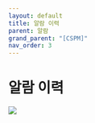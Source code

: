 ```yaml
---
layout: default
title: 알람 이력
parent: 알람
grand_parent: "[CSPM]"
nav_order: 3
---
```


# 알람 이력

<img src="../../../../assets/images/알람이력.png"/>